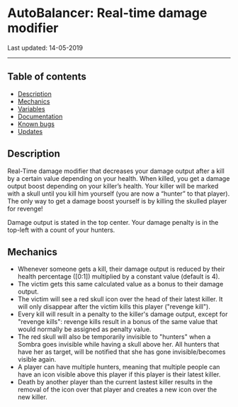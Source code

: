 # AutoBalancer: Real-time damage modifier

Last updated: 14-05-2019

---

## Table of contents

* [Description](#description)
* [Mechanics](#mechanics)
* [Variables](#variables)
* [Documentation](#documentation)
* [Known bugs](#bugs)
* [Updates](#updates)

## Description

Real-Time damage modifier that decreases your damage output after a kill by a certain value depending on your health. When killed, you get a damage output boost depending on your killer’s health.
Your killer will be marked with a skull until you kill him yourself (you are now a “hunter” to that player).
The only way to get a damage boost yourself is by killing the skulled player for revenge!

Damage output is stated in the top center. Your damage penalty is in the top-left with a count of your hunters.

## Mechanics

* Whenever someone gets a kill, their damage output is reduced by their health percentage ([0:1]) multiplied by a constant value (default is 4).
* The victim gets this same calculated value as a bonus to their damage output.
* The victim will see a red skull icon over the head of their latest killer. It will only disappear after the victim kills this player ("revenge kill").
* Every kill will result in a penalty to the killer's damage output, except for "revenge kills": revenge kills result in a bonus of the same value that would normally be assigned as penalty value.
* The red skull will also be temporarily invisible to "hunters" when a Sombra goes invisible while having a skull above her. All hunters that have her as target, will be notified that she has gone invisible/becomes visible again.
* A player can have multiple hunters, meaning that multiple people can have an icon visible above this player if this player is their latest killer.
* Death by another player than the current lastest killer results in the removal of the icon over that player and creates a new icon over the new killer.
